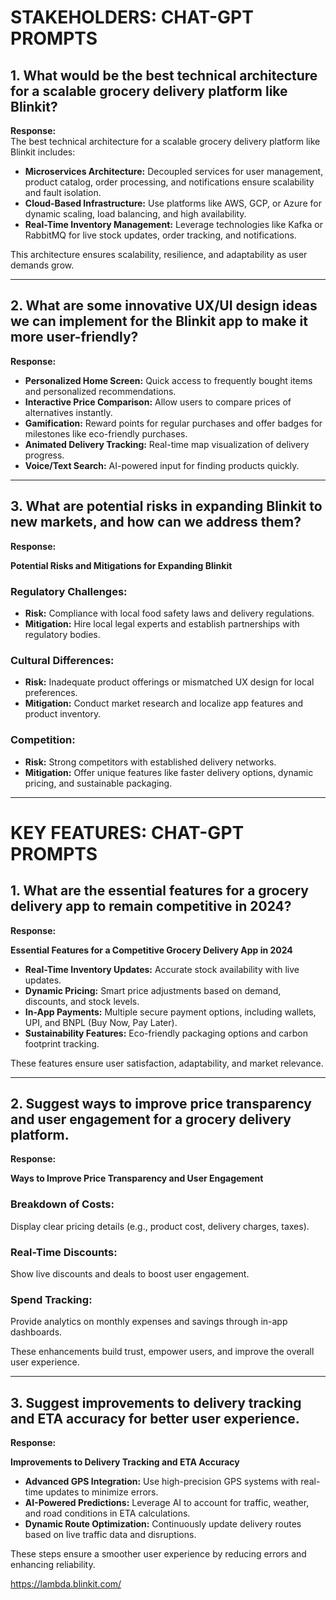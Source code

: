 # STAKEHOLDERS: CHAT-GPT PROMPTS

## 1. What would be the best technical architecture for a scalable grocery delivery platform like Blinkit?  
**Response:**  
The best technical architecture for a scalable grocery delivery platform like Blinkit includes:

- **Microservices Architecture:** Decoupled services for user management, product catalog, order processing, and notifications ensure scalability and fault isolation.
- **Cloud-Based Infrastructure:** Use platforms like AWS, GCP, or Azure for dynamic scaling, load balancing, and high availability.
- **Real-Time Inventory Management:** Leverage technologies like Kafka or RabbitMQ for live stock updates, order tracking, and notifications.  

This architecture ensures scalability, resilience, and adaptability as user demands grow.

---

## 2. What are some innovative UX/UI design ideas we can implement for the Blinkit app to make it more user-friendly?  
**Response:**  
- **Personalized Home Screen:** Quick access to frequently bought items and personalized recommendations.  
- **Interactive Price Comparison:** Allow users to compare prices of alternatives instantly.  
- **Gamification:** Reward points for regular purchases and offer badges for milestones like eco-friendly purchases.  
- **Animated Delivery Tracking:** Real-time map visualization of delivery progress.  
- **Voice/Text Search:** AI-powered input for finding products quickly.

---

## 3. What are potential risks in expanding Blinkit to new markets, and how can we address them?  
**Response:**  

**Potential Risks and Mitigations for Expanding Blinkit**  

### **Regulatory Challenges:**  
- **Risk:** Compliance with local food safety laws and delivery regulations.  
- **Mitigation:** Hire local legal experts and establish partnerships with regulatory bodies.  

### **Cultural Differences:**  
- **Risk:** Inadequate product offerings or mismatched UX design for local preferences.  
- **Mitigation:** Conduct market research and localize app features and product inventory.  

### **Competition:**  
- **Risk:** Strong competitors with established delivery networks.  
- **Mitigation:** Offer unique features like faster delivery options, dynamic pricing, and sustainable packaging.

---

# KEY FEATURES: CHAT-GPT PROMPTS

## 1. What are the essential features for a grocery delivery app to remain competitive in 2024?  
**Response:**  

**Essential Features for a Competitive Grocery Delivery App in 2024**  
- **Real-Time Inventory Updates:** Accurate stock availability with live updates.  
- **Dynamic Pricing:** Smart price adjustments based on demand, discounts, and stock levels.  
- **In-App Payments:** Multiple secure payment options, including wallets, UPI, and BNPL (Buy Now, Pay Later).  
- **Sustainability Features:** Eco-friendly packaging options and carbon footprint tracking.  

These features ensure user satisfaction, adaptability, and market relevance.

---

## 2. Suggest ways to improve price transparency and user engagement for a grocery delivery platform.  
**Response:**  

**Ways to Improve Price Transparency and User Engagement**  

### **Breakdown of Costs:**  
Display clear pricing details (e.g., product cost, delivery charges, taxes).  

### **Real-Time Discounts:**  
Show live discounts and deals to boost user engagement.  

### **Spend Tracking:**  
Provide analytics on monthly expenses and savings through in-app dashboards.  

These enhancements build trust, empower users, and improve the overall user experience.

---

## 3. Suggest improvements to delivery tracking and ETA accuracy for better user experience.  
**Response:**  

**Improvements to Delivery Tracking and ETA Accuracy**  

- **Advanced GPS Integration:** Use high-precision GPS systems with real-time updates to minimize errors.  
- **AI-Powered Predictions:** Leverage AI to account for traffic, weather, and road conditions in ETA calculations.  
- **Dynamic Route Optimization:** Continuously update delivery routes based on live traffic data and disruptions.  

These steps ensure a smoother user experience by reducing errors and enhancing reliability.

https://lambda.blinkit.com/
